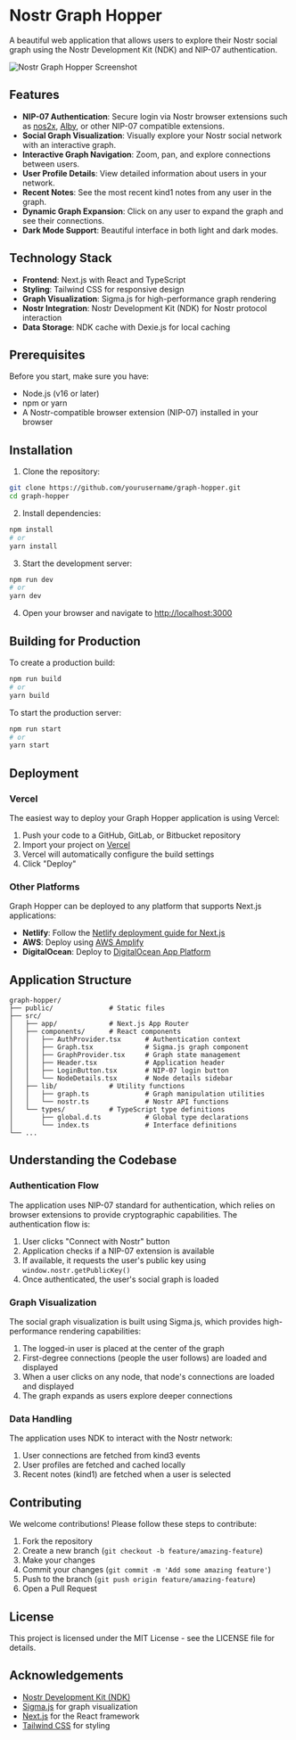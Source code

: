 # Nostr Graph Hopper

A beautiful web application that allows users to explore their Nostr social graph using the Nostr Development Kit (NDK) and NIP-07 authentication.

![Nostr Graph Hopper Screenshot](https://via.placeholder.com/800x450.png?text=Nostr+Graph+Hopper)

## Features

- **NIP-07 Authentication**: Secure login via Nostr browser extensions such as [nos2x](https://github.com/fiatjaf/nos2x), [Alby](https://getalby.com/), or other NIP-07 compatible extensions.
- **Social Graph Visualization**: Visually explore your Nostr social network with an interactive graph.
- **Interactive Graph Navigation**: Zoom, pan, and explore connections between users.
- **User Profile Details**: View detailed information about users in your network.
- **Recent Notes**: See the most recent kind1 notes from any user in the graph.
- **Dynamic Graph Expansion**: Click on any user to expand the graph and see their connections.
- **Dark Mode Support**: Beautiful interface in both light and dark modes.

## Technology Stack

- **Frontend**: Next.js with React and TypeScript
- **Styling**: Tailwind CSS for responsive design
- **Graph Visualization**: Sigma.js for high-performance graph rendering
- **Nostr Integration**: Nostr Development Kit (NDK) for Nostr protocol interaction
- **Data Storage**: NDK cache with Dexie.js for local caching

## Prerequisites

Before you start, make sure you have:

- Node.js (v16 or later)
- npm or yarn
- A Nostr-compatible browser extension (NIP-07) installed in your browser

## Installation

1. Clone the repository:

```bash
git clone https://github.com/yourusername/graph-hopper.git
cd graph-hopper
```

2. Install dependencies:

```bash
npm install
# or
yarn install
```

3. Start the development server:

```bash
npm run dev
# or
yarn dev
```

4. Open your browser and navigate to [http://localhost:3000](http://localhost:3000)

## Building for Production

To create a production build:

```bash
npm run build
# or
yarn build
```

To start the production server:

```bash
npm run start
# or
yarn start
```

## Deployment

### Vercel

The easiest way to deploy your Graph Hopper application is using Vercel:

1. Push your code to a GitHub, GitLab, or Bitbucket repository
2. Import your project on [Vercel](https://vercel.com/new)
3. Vercel will automatically configure the build settings
4. Click "Deploy"

### Other Platforms

Graph Hopper can be deployed to any platform that supports Next.js applications:

- **Netlify**: Follow the [Netlify deployment guide for Next.js](https://docs.netlify.com/configure-builds/common-configurations/next-js/)
- **AWS**: Deploy using [AWS Amplify](https://docs.amplify.aws/guides/hosting/nextjs/q/platform/js/)
- **DigitalOcean**: Deploy to [DigitalOcean App Platform](https://www.digitalocean.com/community/tutorials/how-to-deploy-a-next-js-app-to-the-digitalocean-app-platform)

## Application Structure

```
graph-hopper/
├── public/              # Static files
├── src/
│   ├── app/             # Next.js App Router
│   ├── components/      # React components
│   │   ├── AuthProvider.tsx      # Authentication context
│   │   ├── Graph.tsx             # Sigma.js graph component
│   │   ├── GraphProvider.tsx     # Graph state management
│   │   ├── Header.tsx            # Application header
│   │   ├── LoginButton.tsx       # NIP-07 login button
│   │   └── NodeDetails.tsx       # Node details sidebar
│   ├── lib/             # Utility functions
│   │   ├── graph.ts              # Graph manipulation utilities
│   │   └── nostr.ts              # Nostr API functions
│   └── types/           # TypeScript type definitions
│       ├── global.d.ts           # Global type declarations
│       └── index.ts              # Interface definitions
└── ...
```

## Understanding the Codebase

### Authentication Flow

The application uses NIP-07 standard for authentication, which relies on browser extensions to provide cryptographic capabilities. The authentication flow is:

1. User clicks "Connect with Nostr" button
2. Application checks if a NIP-07 extension is available
3. If available, it requests the user's public key using `window.nostr.getPublicKey()`
4. Once authenticated, the user's social graph is loaded

### Graph Visualization

The social graph visualization is built using Sigma.js, which provides high-performance rendering capabilities:

1. The logged-in user is placed at the center of the graph
2. First-degree connections (people the user follows) are loaded and displayed
3. When a user clicks on any node, that node's connections are loaded and displayed
4. The graph expands as users explore deeper connections

### Data Handling

The application uses NDK to interact with the Nostr network:

1. User connections are fetched from kind3 events
2. User profiles are fetched and cached locally
3. Recent notes (kind1) are fetched when a user is selected

## Contributing

We welcome contributions! Please follow these steps to contribute:

1. Fork the repository
2. Create a new branch (`git checkout -b feature/amazing-feature`)
3. Make your changes
4. Commit your changes (`git commit -m 'Add some amazing feature'`)
5. Push to the branch (`git push origin feature/amazing-feature`)
6. Open a Pull Request

## License

This project is licensed under the MIT License - see the LICENSE file for details.

## Acknowledgements

- [Nostr Development Kit (NDK)](https://github.com/nostr-dev-kit/ndk)
- [Sigma.js](https://www.sigmajs.org/) for graph visualization
- [Next.js](https://nextjs.org/) for the React framework
- [Tailwind CSS](https://tailwindcss.com/) for styling
